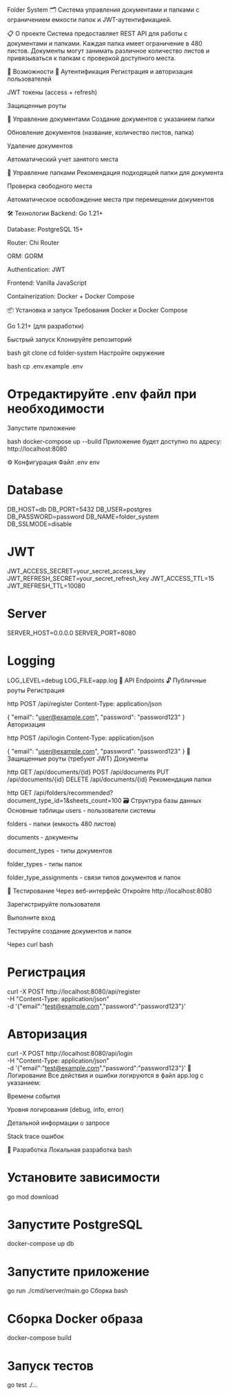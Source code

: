 Folder System 🗂️
Система управления документами и папками с ограничением емкости папок и JWT-аутентификацией.

📋 О проекте
Система предоставляет REST API для работы с документами и папками. Каждая папка имеет ограничение в 480 листов. Документы могут занимать различное количество листов и привязываться к папкам с проверкой доступного места.

🚀 Возможности
🔐 Аутентификация
Регистрация и авторизация пользователей

JWT токены (access + refresh)

Защищенные роуты

📁 Управление документами
Создание документов с указанием папки

Обновление документов (название, количество листов, папка)

Удаление документов

Автоматический учет занятого места

📂 Управление папками
Рекомендация подходящей папки для документа

Проверка свободного места

Автоматическое освобождение места при перемещении документов

🛠️ Технологии
Backend: Go 1.21+

Database: PostgreSQL 15+

Router: Chi Router

ORM: GORM

Authentication: JWT

Frontend: Vanilla JavaScript

Containerization: Docker + Docker Compose

📦 Установка и запуск
Требования
Docker и Docker Compose

Go 1.21+ (для разработки)

Быстрый запуск
Клонируйте репозиторий

bash
git clone <repository-url>
cd folder-system
Настройте окружение

bash
cp .env.example .env
# Отредактируйте .env файл при необходимости
Запустите приложение

bash
docker-compose up --build
Приложение будет доступно по адресу: http://localhost:8080

⚙️ Конфигурация
Файл .env
env
# Database
DB_HOST=db
DB_PORT=5432
DB_USER=postgres
DB_PASSWORD=password
DB_NAME=folder_system
DB_SSLMODE=disable

# JWT
JWT_ACCESS_SECRET=your_secret_access_key
JWT_REFRESH_SECRET=your_secret_refresh_key
JWT_ACCESS_TTL=15
JWT_REFRESH_TTL=10080

# Server
SERVER_HOST=0.0.0.0
SERVER_PORT=8080

# Logging
LOG_LEVEL=debug
LOG_FILE=app.log
📡 API Endpoints
🔓 Публичные роуты
Регистрация

http
POST /api/register
Content-Type: application/json

{
  "email": "user@example.com",
  "password": "password123"
}
Авторизация

http
POST /api/login
Content-Type: application/json

{
  "email": "user@example.com", 
  "password": "password123"
}
🔐 Защищенные роуты (требуют JWT)
Документы

http
GET    /api/documents/{id}
POST   /api/documents
PUT    /api/documents/{id}
DELETE /api/documents/{id}
Рекомендация папки

http
GET /api/folders/recommended?document_type_id=1&sheets_count=100
🗃️ Структура базы данных
Основные таблицы
users - пользователи системы

folders - папки (емкость 480 листов)

documents - документы

document_types - типы документов

folder_types - типы папок

folder_type_assignments - связи типов документов и папок

🧪 Тестирование
Через веб-интерфейс
Откройте http://localhost:8080

Зарегистрируйте пользователя

Выполните вход

Тестируйте создание документов и папок

Через curl
bash
# Регистрация
curl -X POST http://localhost:8080/api/register \
  -H "Content-Type: application/json" \
  -d '{"email":"test@example.com","password":"password123"}'

# Авторизация
curl -X POST http://localhost:8080/api/login \
  -H "Content-Type: application/json" \
  -d '{"email":"test@example.com","password":"password123"}'
🐛 Логирование
Все действия и ошибки логируются в файл app.log с указанием:

Времени события

Уровня логирования (debug, info, error)

Детальной информации о запросе

Stack trace ошибок

🔧 Разработка
Локальная разработка
bash
# Установите зависимости
go mod download

# Запустите PostgreSQL
docker-compose up db

# Запустите приложение
go run ./cmd/server/main.go
Сборка
bash
# Сборка Docker образа
docker-compose build

# Запуск тестов
go test ./...